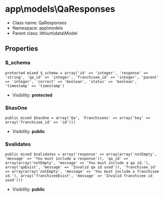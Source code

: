 app\models\QaResponses
===============






* Class name: QaResponses
* Namespace: app\models
* Parent class: lithium\data\Model





Properties
----------


### $_schema

    protected mixed $_schema = array('id' => 'integer', 'response' => 'string', 'qa_id' => 'integer', 'franchisee_id' => 'integer', 'parent' => 'integer', 'correct' => 'boolean', 'status' => 'boolean', 'timestamp' => 'timestamp')





* Visibility: **protected**


### $hasOne

    public mixed $hasOne = array('Qa', 'Franchisees' => array('key' => array('franchisee_id' => 'id')))





* Visibility: **public**


### $validates

    public mixed $validates = array('response' => array(array('notEmpty', 'message' => 'You must include a response')), 'qa_id' => array(array('notEmpty', 'message' => 'You must include a qa id.'), array('qaExist', 'message' => 'Invalid qa id used')), 'franchisee_id' => array(array('notEmpty', 'message' => 'You must include a franchisee id.'), array('franchiseeExist', 'message' => 'Invalid franchisee id used')))





* Visibility: **public**



